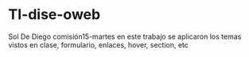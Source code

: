 # TI-dise-oweb
Sol De Diego 
comisión15-martes
en este trabajo se aplicaron los temas vistos en clase, formulario, enlaces, hover, section, etc
